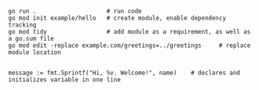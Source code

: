     go run .                    # run code
    go mod init example/hello   # create module, enable dependency tracking
    go mod tidy                 # add module as a requirement, as well as a go.sum file
    go mod edit -replace example.com/greetings=../greetings     # replace module location 


    message := fmt.Sprintf("Hi, %v. Welcome!", name)    # declares and initializes variable in one line
